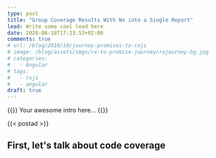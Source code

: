 ```yaml
---
type: post
title: "Group Coverage Results With Nx into a Single Report"
lead: Write some cool lead here
date: 2020-06-18T17:23:53+02:00
comments: true
# url: /blog/2018/10/journey-promises-to-rxjs
# image: /blog/assets/imgs/rx-to-promise-journey/rxjourney-bg.jpg
# categories:
#   - Angular
# tags:
#   - rxjs
#   - angular
draft: true
---
```


{{<intro>}}
  Your awesome intro here...
{{</intro>}}
<!--more-->

{{< postad >}}

## First, let's talk about code coverage


